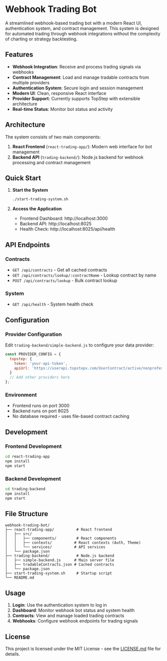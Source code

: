 # Webhook Trading Bot

A streamlined webhook-based trading bot with a modern React UI, authentication system, and contract management. This system is designed for automated trading through webhook integrations without the complexity of charting or strategy backtesting.

## Features

- **Webhook Integration**: Receive and process trading signals via webhooks
- **Contract Management**: Load and manage tradable contracts from multiple providers
- **Authentication System**: Secure login and session management
- **Modern UI**: Clean, responsive React interface
- **Provider Support**: Currently supports TopStep with extensible architecture
- **Real-time Status**: Monitor bot status and activity

## Architecture

The system consists of two main components:

1. **React Frontend** (`react-trading-app/`): Modern web interface for bot management
2. **Backend API** (`trading-backend/`): Node.js backend for webhook processing and contract management

## Quick Start

1. **Start the System**
   ```bash
   ./start-trading-system.sh
   ```

2. **Access the Application**
   - Frontend Dashboard: http://localhost:3000
   - Backend API: http://localhost:8025
   - Health Check: http://localhost:8025/api/health

## API Endpoints

### Contracts
- `GET /api/contracts` - Get all cached contracts
- `GET /api/contracts/lookup/:contractName` - Lookup contract by name
- `POST /api/contracts/lookup` - Bulk contract lookup

### System
- `GET /api/health` - System health check

## Configuration

### Provider Configuration
Edit `trading-backend/simple-backend.js` to configure your data provider:

```javascript
const PROVIDER_CONFIG = {
  topstep: {
    token: 'your-api-token',
    apiUrl: 'https://userapi.topstepx.com/UserContract/active/nonprofesional'
  }
  // Add other providers here
};
```

### Environment
- Frontend runs on port 3000
- Backend runs on port 8025
- No database required - uses file-based contract caching

## Development

### Frontend Development
```bash
cd react-trading-app
npm install
npm start
```

### Backend Development
```bash
cd trading-backend
npm install
npm start
```

## File Structure

```
webhook-trading-bot/
├── react-trading-app/          # React frontend
│   ├── src/
│   │   ├── components/         # React components
│   │   ├── contexts/          # React contexts (Auth, Theme)
│   │   └── services/          # API services
│   └── package.json
├── trading-backend/            # Node.js backend
│   ├── simple-backend.js      # Main server file
│   ├── tradableContracts.json # Cached contracts
│   └── package.json
├── start-trading-system.sh     # Startup script
└── README.md
```

## Usage

1. **Login**: Use the authentication system to log in
2. **Dashboard**: Monitor webhook bot status and system health
3. **Contracts**: View and manage loaded trading contracts
4. **Webhooks**: Configure webhook endpoints for trading signals

## License

This project is licensed under the MIT License - see the [LICENSE.md](LICENSE.md) file for details.